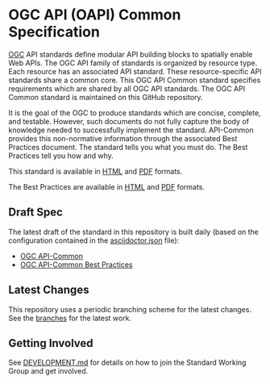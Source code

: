 # OGC API (OAPI) Common Specification

[OGC](http://opengeospatial.org) API standards define modular API building blocks to spatially enable Web APIs. The OGC API family of standards is organized by resource type. Each resource has an associated API standard. These resource-specific API standards share a common core. This OGC API Common standard specifies requirements which are shared by all OGC API standards. The OGC API Common standard is maintained on this GitHub repository.

It is the goal of the OGC to produce standards which are concise, complete, and testable. However, such documents do not fully capture the body of knowledge needed to successfully implement the standard. API-Common provides this non-normative information through the associated Best Practices document. The standard tells you what you must do. The Best Practices tell you how and why.

This standard is available in [HTML](https://portal.opengeospatial.org/files/?artifact_id=91125) and [PDF](https://portal.opengeospatial.org/files/?artifact_id=91124) formats.

The Best Practices are available in [HTML](https://github.com/opengeospatial/oapi_common/blob/October-2019-Update/19-072BP.html) and [PDF](https://github.com/opengeospatial/oapi_common/blob/October-2019-Update/19-072BP.pdf) formats.

## Draft Spec

The latest draft of the standard in this repository is built daily (based on the configuration contained in the [asciidoctor.json](https://github.com/opengeospatial/oapi_common/blob/master/asciidoctor.json) file):

* [OGC API-Common](http://docs.opengeospatial.org/DRAFTS/19-072.html)
* [OGC API-Common Best Practices](http://docs.opengeospatial.org/DRAFTS/19-072BP.html)

## Latest Changes

This repository uses a periodic branching scheme for the latest changes. See the [branches](https://github.com/opengeospatial/oapi_common/branches) for the latest work.

## Getting Involved

See [DEVELOPMENT.md](DEVELOPMENT.md) for details on how to join the Standard Working Group and get involved.
